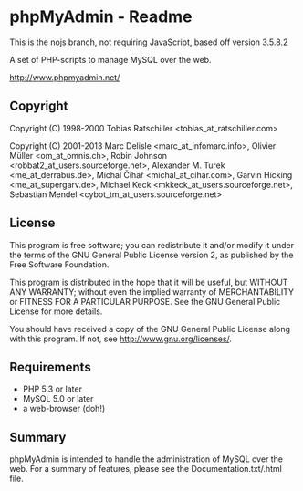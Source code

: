 phpMyAdmin - Readme
===================

This is the nojs branch, not requiring JavaScript, based off version 3.5.8.2

A set of PHP-scripts to manage MySQL over the web.

http://www.phpmyadmin.net/

Copyright
---------

Copyright (C) 1998-2000
    Tobias Ratschiller <tobias_at_ratschiller.com>

Copyright (C) 2001-2013
    Marc Delisle <marc_at_infomarc.info>,
    Olivier Müller <om_at_omnis.ch>,
    Robin Johnson <robbat2_at_users.sourceforge.net>,
    Alexander M. Turek <me_at_derrabus.de>,
    Michal Čihař <michal_at_cihar.com>,
    Garvin Hicking <me_at_supergarv.de>,
    Michael Keck <mkkeck_at_users.sourceforge.net>,
    Sebastian Mendel <cybot_tm_at_users.sourceforge.net>

License
-------

This program is free software; you can redistribute it and/or modify it under
the terms of the GNU General Public License version 2, as published by the
Free Software Foundation.

This program is distributed in the hope that it will be useful, but WITHOUT
ANY WARRANTY; without even the implied warranty of MERCHANTABILITY or FITNESS
FOR A PARTICULAR PURPOSE.  See the GNU General Public License for more
details.

You should have received a copy of the GNU General Public License
along with this program.  If not, see <http://www.gnu.org/licenses/>.

Requirements
------------

* PHP 5.3 or later
* MySQL 5.0 or later
* a web-browser (doh!)

Summary
-------

phpMyAdmin is intended to handle the administration of MySQL over the web.
For a summary of features, please see the Documentation.txt/.html file.
